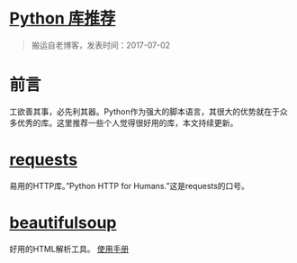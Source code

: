 # [Python 库推荐](https://github.com/zzy131250/gitblog/issues/17)

> 搬运自老博客，发表时间：2017-07-02

# 前言
工欲善其事，必先利其器。Python作为强大的脚本语言，其很大的优势就在于众多优秀的库。这里推荐一些个人觉得很好用的库，本文持续更新。

# [requests](https://pypi.org/project/requests/)
易用的HTTP库。”Python HTTP for Humans.”这是requests的口号。

# [beautifulsoup](https://pypi.org/project/BeautifulSoup/)
好用的HTML解析工具。
[使用手册](https://beautifulsoup.readthedocs.io/zh_CN/latest/)